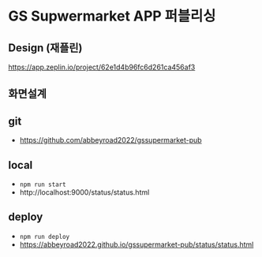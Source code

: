 # GS Supwermarket APP 퍼블리싱

## Design (재플린)
https://app.zeplin.io/project/62e1d4b96fc6d261ca456af3

## 화면설계

## git
- https://github.com/abbeyroad2022/gssupermarket-pub

## local
- `npm run start`
- http://localhost:9000/status/status.html

## deploy
- `npm run deploy`
- https://abbeyroad2022.github.io/gssupermarket-pub/status/status.html